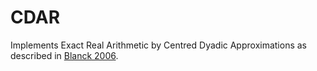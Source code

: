 CDAR
====

Implements Exact Real Arithmetic by Centred Dyadic Approximations as described
in [Blanck 2006](http://cs.swan.ac.uk/~csjens/pdf/centred.pdf).

